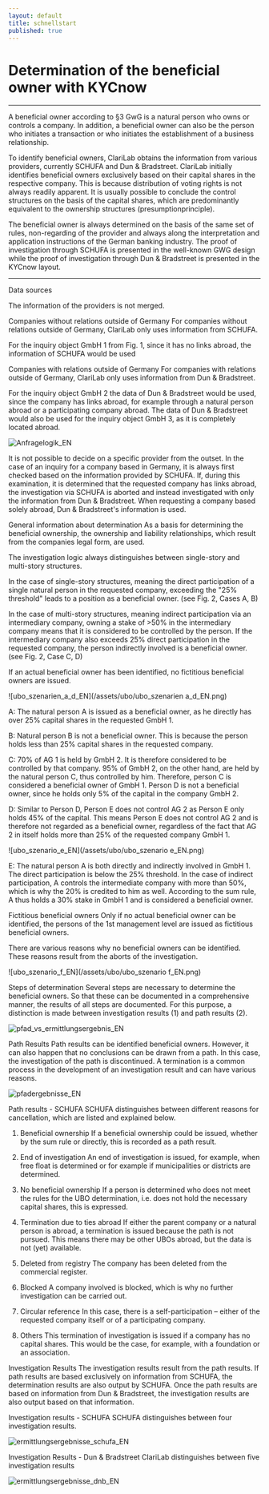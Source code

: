 ```yaml
---
layout: default
title: schnellstart
published: true
---
```


# Determination of the beneficial owner with KYCnow

---

A beneficial owner according to §3 GwG is a natural person who owns or controls a company.
In addition, a beneficial owner can also be the person who initiates a transaction or who initiates the establishment of a business relationship.

To identify beneficial owners, ClariLab obtains the information from various providers, currently SCHUFA and Dun & Bradstreet.
ClariLab initially identifies beneficial owners exclusively based on their capital shares in the respective company. This is because distribution of voting rights is not always readily apparent. It is usually possible to conclude the control structures on the basis of the capital shares, which are predominantly equivalent to the ownership structures (presumptionprinciple).

The beneficial owner is always determined on the basis of the same set of rules, non-regarding of the provider and always along the interpretation and application instructions of the German banking industry.
The proof of investigation through SCHUFA is presented in the well-known GWG design while the proof of investigation through Dun & Bradstreet is presented in the KYCnow layout.

---

Data sources

The information of the providers is not merged.

Companies without relations outside of Germany
For companies without relations outside of Germany, ClariLab only uses information from SCHUFA.

For the inquiry object GmbH 1 from Fig. 1, since it has no links abroad, the information of SCHUFA would be used

Companies with relations outside of Germany
For companies with relations outside of Germany, ClariLab only uses information from Dun & Bradstreet.

For the inquiry object GmbH 2 the data of Dun & Bradstreet would be used, since the company has links abroad, for example through a natural person abroad or a participating company abroad.
The data of Dun & Bradstreet would also be used for the inquiry object GmbH 3, as it is completely located abroad.

![Anfragelogik_EN](/assets/ubo/anfragelogik_EN.png)

It is not possible to decide on a specific provider from the outset. In the case of an inquiry for a company based in Germany, it is always first checked based on the information provided by SCHUFA. If, during this examination, it is determined that the requested company has links abroad, the investigation via SCHUFA is aborted and instead investigated with only the information from Dun & Bradstreet. 
When requesting a company based solely abroad, Dun & Bradstreet's information is used.

General information about determination
As a basis for determining the beneficial ownership, the ownership and liability relationships, which result from the companies legal form, are used.

The investigation logic always distinguishes between single-story and multi-story structures.

In the case of single-story structures, meaning the direct participation of a single natural person in the requested company, exceeding the "25% threshold" leads to a position as a beneficial owner. (see Fig. 2, Cases A, B)

In the case of multi-story structures, meaning indirect participation via an intermediary company, owning a stake of >50% in the intermediary company means that it is considered to be controlled by the person. If the intermediary company also exceeds 25% direct participation in the requested company, the person indirectly involved is a beneficial owner. (see Fig. 2, Case C, D)

If an actual beneficial owner has been identified, no fictitious beneficial owners are issued.

![ubo_szenarien_a_d_EN](/assets/ubo/ubo_szenarien a_d_EN.png)

A: The natural person A is issued as a beneficial owner, as he directly has over 25% capital shares in the requested GmbH 1.

B: Natural person B is not a beneficial owner. This is because the person holds less than 25% capital shares in the requested company.

C: 70% of AG 1 is held by GmbH 2. It is therefore considered to be controlled by that company. 
95% of GmbH 2, on the other hand, are held by the natural person C, thus controlled by him. Therefore, person C is considered a beneficial owner of GmbH 1.
Person D is not a beneficial owner, since he holds only 5% of the capital in the company GmbH 2.

D: Similar to Person D, Person E does not control AG 2 as Person E only holds 45% of the capital. This means Person E does not control AG 2 and is therefore not regarded as a beneficial owner, regardless of the fact that AG 2 in itself holds more than 25% of the requested company GmbH 1.

![ubo_szenario_e_EN](/assets/ubo/ubo_szenario e_EN.png)

E: The natural person A is both directly and indirectly involved in GmbH 1.
The direct participation is below the 25% threshold.
In the case of indirect participation, A controls the intermediate company with more than 50%, which is why the 20% is credited to him as well.
According to the sum rule, A thus holds a 30% stake in GmbH 1 and is considered a beneficial owner.

Fictitious beneficial owners
Only if no actual beneficial owner can be identified, the persons of the 1st management level are issued as fictitious beneficial owners.

There are various reasons why no beneficial owners can be identified. These reasons result from the aborts of the investigation.

![ubo_szenario_f_EN](/assets/ubo/ubo_szenario f_EN.png)

Steps of determination
Several steps are necessary to determine the beneficial owners. So that these can be documented in a comprehensive manner, the results of all steps are documented.
For this purpose, a distinction is made between investigation results (1) and path results (2).

![pfad_vs_ermittlungsergebnis_EN](/assets/ubo/pfad_vs_ermittlungsergebnis_EN.png)

Path Results
Path results can be identified beneficial owners. However, it can also happen that no conclusions can be drawn from a path. In this case, the investigation of the path is discontinued. A termination is a common process in the development of an investigation result and can have various reasons.

![pfadergebnisse_EN](/assets/ubo/pfadergebnisse_EN.png)

Path results - SCHUFA
SCHUFA distinguishes between different reasons for cancellation, which are listed and explained below.

1. Beneficial ownership
If a beneficial ownership could be issued, whether by the sum rule or directly, this is recorded as a path result.

2. End of investigation
An end of investigation is issued, for example, when free float is determined or for example if municipalities or districts are determined.

3. No beneficial ownership
If a person is determined who does not meet the rules for the UBO determination, i.e. does not hold the necessary capital shares, this is expressed.

4. Termination due to ties abroad
If either the parent company or a natural person is abroad, a termination is issued because the path is not pursued.
This means there may be other UBOs abroad, but the data is not (yet) available.

5. Deleted from registry
The company has been deleted from the commercial register.

6. Blocked
A company involved is blocked, which is why no further investigation can be carried out.

7. Circular reference
In this case, there is a self-participation – either of the requested company itself or of a participating company.

8. Others
This termination of investigation is issued if a company has no capital shares. This would be the case, for example, with a foundation or an association.

Investigation Results
The investigation results result from the path results. If path results are based exclusively on information from SCHUFA, the determination results are also output by SCHUFA. Once the path results are based on information from Dun & Bradstreet, the investigation results are also output based on that information.

Investigation results - SCHUFA
SCHUFA distinguishes between four investigation results.

![ermittlungsergebnisse_schufa_EN](/assets/ubo/ermittlungsergebnisse_schufa_EN.png)

Investigation Results - Dun & Bradstreet
ClariLab distinguishes between five investigation results

![ermittlungsergebnisse_dnb_EN](/assets/ubo/ermittlungsergebnisse_dnb_EN.png)